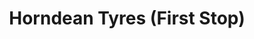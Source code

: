 ---
title: "Horndean Tyres (First Stop)"
url: /burgess-hill/horndean-tyres-first-stop/
shop: Reifen
---